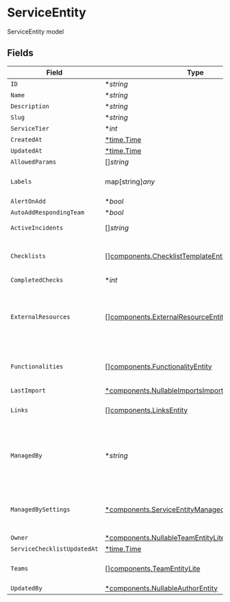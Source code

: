 # ServiceEntity

ServiceEntity model


## Fields

| Field                                                                                                                     | Type                                                                                                                      | Required                                                                                                                  | Description                                                                                                               |
| ------------------------------------------------------------------------------------------------------------------------- | ------------------------------------------------------------------------------------------------------------------------- | ------------------------------------------------------------------------------------------------------------------------- | ------------------------------------------------------------------------------------------------------------------------- |
| `ID`                                                                                                                      | **string*                                                                                                                 | :heavy_minus_sign:                                                                                                        | N/A                                                                                                                       |
| `Name`                                                                                                                    | **string*                                                                                                                 | :heavy_minus_sign:                                                                                                        | N/A                                                                                                                       |
| `Description`                                                                                                             | **string*                                                                                                                 | :heavy_minus_sign:                                                                                                        | N/A                                                                                                                       |
| `Slug`                                                                                                                    | **string*                                                                                                                 | :heavy_minus_sign:                                                                                                        | N/A                                                                                                                       |
| `ServiceTier`                                                                                                             | **int*                                                                                                                    | :heavy_minus_sign:                                                                                                        | N/A                                                                                                                       |
| `CreatedAt`                                                                                                               | [*time.Time](https://pkg.go.dev/time#Time)                                                                                | :heavy_minus_sign:                                                                                                        | N/A                                                                                                                       |
| `UpdatedAt`                                                                                                               | [*time.Time](https://pkg.go.dev/time#Time)                                                                                | :heavy_minus_sign:                                                                                                        | N/A                                                                                                                       |
| `AllowedParams`                                                                                                           | []*string*                                                                                                                | :heavy_minus_sign:                                                                                                        | N/A                                                                                                                       |
| `Labels`                                                                                                                  | map[string]*any*                                                                                                          | :heavy_minus_sign:                                                                                                        | An object of label key and values                                                                                         |
| `AlertOnAdd`                                                                                                              | **bool*                                                                                                                   | :heavy_minus_sign:                                                                                                        | N/A                                                                                                                       |
| `AutoAddRespondingTeam`                                                                                                   | **bool*                                                                                                                   | :heavy_minus_sign:                                                                                                        | N/A                                                                                                                       |
| `ActiveIncidents`                                                                                                         | []*string*                                                                                                                | :heavy_minus_sign:                                                                                                        | List of active incident guids                                                                                             |
| `Checklists`                                                                                                              | [][components.ChecklistTemplateEntity](../../models/components/checklisttemplateentity.md)                                | :heavy_minus_sign:                                                                                                        | List of checklists associated with a service                                                                              |
| `CompletedChecks`                                                                                                         | **int*                                                                                                                    | :heavy_minus_sign:                                                                                                        | N/A                                                                                                                       |
| `ExternalResources`                                                                                                       | [][components.ExternalResourceEntity](../../models/components/externalresourceentity.md)                                  | :heavy_minus_sign:                                                                                                        | Information about known linkages to representations of services outside of FireHydrant.                                   |
| `Functionalities`                                                                                                         | [][components.FunctionalityEntity](../../models/components/functionalityentity.md)                                        | :heavy_minus_sign:                                                                                                        | List of functionalities attached to the service                                                                           |
| `LastImport`                                                                                                              | [*components.NullableImportsImportableResourceEntity](../../models/components/nullableimportsimportableresourceentity.md) | :heavy_minus_sign:                                                                                                        | N/A                                                                                                                       |
| `Links`                                                                                                                   | [][components.LinksEntity](../../models/components/linksentity.md)                                                        | :heavy_minus_sign:                                                                                                        | List of links attached to this service.                                                                                   |
| `ManagedBy`                                                                                                               | **string*                                                                                                                 | :heavy_minus_sign:                                                                                                        | If set, this field indicates that the service is managed by an integration and thus cannot be set manually                |
| `ManagedBySettings`                                                                                                       | [*components.ServiceEntityManagedBySettings](../../models/components/serviceentitymanagedbysettings.md)                   | :heavy_minus_sign:                                                                                                        | Indicates the settings of the catalog that manages this service                                                           |
| `Owner`                                                                                                                   | [*components.NullableTeamEntityLite](../../models/components/nullableteamentitylite.md)                                   | :heavy_minus_sign:                                                                                                        | N/A                                                                                                                       |
| `ServiceChecklistUpdatedAt`                                                                                               | [*time.Time](https://pkg.go.dev/time#Time)                                                                                | :heavy_minus_sign:                                                                                                        | N/A                                                                                                                       |
| `Teams`                                                                                                                   | [][components.TeamEntityLite](../../models/components/teamentitylite.md)                                                  | :heavy_minus_sign:                                                                                                        | List of teams attached to the service                                                                                     |
| `UpdatedBy`                                                                                                               | [*components.NullableAuthorEntity](../../models/components/nullableauthorentity.md)                                       | :heavy_minus_sign:                                                                                                        | N/A                                                                                                                       |